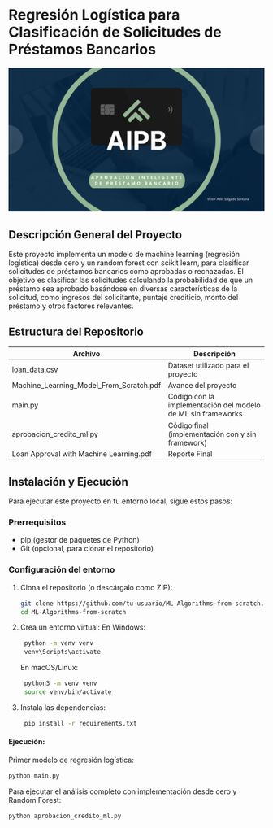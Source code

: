 # Regresión Logística para Clasificación de Solicitudes de Préstamos Bancarios

![Presentando AIPB](assets/AIPB.png)

## Descripción General del Proyecto

Este proyecto implementa un modelo de machine learning (regresión logística) desde cero y un random forest con scikit learn, para clasificar solicitudes de préstamos bancarios como aprobadas o rechazadas. El objetivo es clasificar las solicitudes calculando la probabilidad de que un préstamo sea aprobado basándose en diversas características de la solicitud, como ingresos del solicitante, puntaje crediticio, monto del préstamo y otros factores relevantes.

## Estructura del Repositorio


| **Archivo**   | **Descripción**                                              |
|---------------|--------------------------------------------------------------|
| loan_data.csv     | Dataset utilizado para el proyecto          |
| Machine_Learning_Model_From_Scratch.pdf     | Avance del proyecto|
| main.py  | Código con la implementación del modelo de ML sin frameworks   |
| aprobacion_credito_ml.py  | Código final (implementación con y sin framework) |
| Loan Approval with Machine Learning.pdf   | Reporte Final |

## Instalación y Ejecución

Para ejecutar este proyecto en tu entorno local, sigue estos pasos:

### Prerrequisitos

- pip (gestor de paquetes de Python)
- Git (opcional, para clonar el repositorio)

### Configuración del entorno

1. Clona el repositorio (o descárgalo como ZIP):
   ```bash
   git clone https://github.com/tu-usuario/ML-Algorithms-from-scratch.git
   cd ML-Algorithms-from-scratch
   ```
2. Crea un entorno virtual:
    En Windows:

   ```bash
    python -m venv venv
    venv\Scripts\activate
   ```

    En macOS/Linux:
   ```bash
    python3 -m venv venv
    source venv/bin/activate
   ```

3. Instala las dependencias:
   ```bash
    pip install -r requirements.txt
   ```

#### Ejecución:
Primer modelo de regresión logística:

```bash
python main.py
```
Para ejecutar el análisis completo con implementación desde cero y Random Forest:
```bash
python aprobacion_credito_ml.py
```

